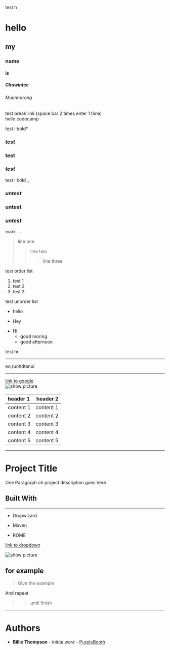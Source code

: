 test h 
# hello
## my 
### name 
#### is 
##### Chawintee
###### Muennarong
test break link (space bar 2 times enter 1 time)  
hello codecamp

test i bold*
### *test*
### **test**
### ***test*** 
test i bold _
### _untest_
### __untest__
### ___untest___

mark ...
>line one
>> line two
>>> line three


test order list   

1. test 1  
3. test 2  
5. test 3  

test unorder list
* hello 
+ Hey
- Hi
    - good moring
    + good afternoon  


test hr
***
eo,runhdtanui 
- - -
[link to google](https://www.google.co.th/)  
![show picture](C:\Users\LENOVOY410P\Desktop)


 | header 1 | header 2 |
 | :---     | ---:     |
 | content 1| content 1|
 | content 2| content 2|
 | content 3| content 3|
 | content 4| content 4|
 | content 5| content 5|

---

# Project Title
One Paragraph oh project description goes here

## Built With   
---
* Dropwizard 
+ Maven 
- ROME

[link to dropdown](https://medium.com/i-gear-geek/readme-%E0%B9%84%E0%B8%9B%E0%B8%97%E0%B8%B3%E0%B9%84%E0%B8%A1-64c3a652d724)

![show picture](https://miro.medium.com/max/84/1*CgM1rNUA0rmkAkp0kdJORw.png)

## for example
> Give the example  

And repeat 
>> until finish  

---
# Authors 
* **Billie Thompson** - *Initial work* - [PurpleBooth]()